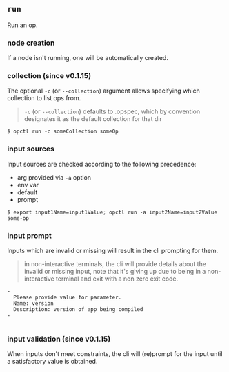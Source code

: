 ## `run`

Run an op.

### node creation

If a node isn't running, one will be automatically created.

### collection (since v0.1.15)

The optional `-c` (or `--collection`) argument allows specifying which
collection to list ops from.
> `-c` (or `--collection`) defaults to .opspec, which by convention
> designates it as the default collection for that dir

```shell
$ opctl run -c someCollection someOp
```

### input sources

Input sources are checked according to the following precedence:

- arg provided via `-a` option
- env var
- default
- prompt

```shell
$ export input1Name=input1Value; opctl run -a input2Name=input2Value some-op
```

### input prompt

Inputs which are invalid or missing will result in the cli prompting for
them.

> in non-interactive terminals, the cli will provide details about the
> invalid or missing input, note that it's giving up due to being in a
> non-interactive terminal and exit with a non zero exit code.

```shell
-
  Please provide value for parameter.
  Name: version
  Description: version of app being compiled
-


```

### input validation (since v0.1.15)

When inputs don't meet constraints, the cli will (re)prompt for the
input until a satisfactory value is obtained.
